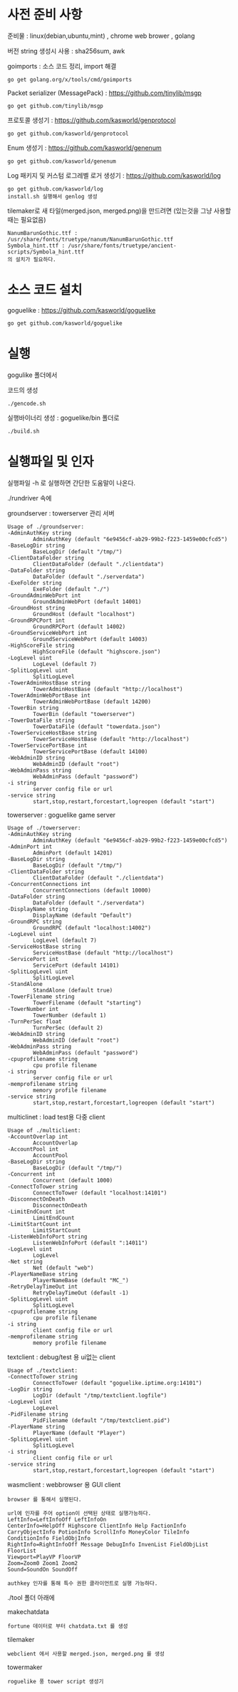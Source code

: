 # 사전 준비 사항

준비물 : linux(debian,ubuntu,mint) , chrome web brower , golang 

버전 string 생성시 사용 : sha256sum, awk

goimports : 소스 코드 정리, import 해결

    go get golang.org/x/tools/cmd/goimports

Packet serializer (MessagePack) : https://github.com/tinylib/msgp

    go get github.com/tinylib/msgp

프로토콜 생성기 : https://github.com/kasworld/genprotocol

    go get github.com/kasworld/genprotocol

Enum 생성기 : https://github.com/kasworld/genenum

    go get github.com/kasworld/genenum

Log 패키지 및 커스텀 로그레벨 로거 생성기 : https://github.com/kasworld/log

    go get github.com/kasworld/log
    install.sh 실행해서 genlog 생성 

tilemaker로 새 타일(merged.json, merged.png)을 만드려면 (있는것을 그냥 사용할때는 필요없음)

    NanumBarunGothic.ttf : /usr/share/fonts/truetype/nanum/NanumBarunGothic.ttf
    Symbola_hint.ttf : /usr/share/fonts/truetype/ancient-scripts/Symbola_hint.ttf
    의 설치가 필요하다. 


# 소스 코드 설치 

goguelike : https://github.com/kasworld/goguelike

    go get github.com/kasworld/goguelike


# 실행 

gogulike 폴더에서 

코드의 생성 

    ./gencode.sh 

실행바이너리 생성 : goguelike/bin 폴더로 

    ./build.sh

# 실행파일 및 인자 

실행파일 -h 로 실행하면 간단한 도움말이 나온다. 

./rundriver 속에 

groundserver : towerserver 관리 서버 

    Usage of ./groundserver:
    -AdminAuthKey string
            AdminAuthKey (default "6e9456cf-ab29-99b2-f223-1459e00cfcd5")
    -BaseLogDir string
            BaseLogDir (default "/tmp/")
    -ClientDataFolder string
            ClientDataFolder (default "./clientdata")
    -DataFolder string
            DataFolder (default "./serverdata")
    -ExeFolder string
            ExeFolder (default "./")
    -GroundAdminWebPort int
            GroundAdminWebPort (default 14001)
    -GroundHost string
            GroundHost (default "localhost")
    -GroundRPCPort int
            GroundRPCPort (default 14002)
    -GroundServiceWebPort int
            GroundServiceWebPort (default 14003)
    -HighScoreFile string
            HighScoreFile (default "highscore.json")
    -LogLevel uint
            LogLevel (default 7)
    -SplitLogLevel uint
            SplitLogLevel
    -TowerAdminHostBase string
            TowerAdminHostBase (default "http://localhost")
    -TowerAdminWebPortBase int
            TowerAdminWebPortBase (default 14200)
    -TowerBin string
            TowerBin (default "towerserver")
    -TowerDataFile string
            TowerDataFile (default "towerdata.json")
    -TowerServiceHostBase string
            TowerServiceHostBase (default "http://localhost")
    -TowerServicePortBase int
            TowerServicePortBase (default 14100)
    -WebAdminID string
            WebAdminID (default "root")
    -WebAdminPass string
            WebAdminPass (default "password")
    -i string
            server config file or url
    -service string
            start,stop,restart,forcestart,logreopen (default "start")


towerserver : goguelike game server 

    Usage of ./towerserver:
    -AdminAuthKey string
            AdminAuthKey (default "6e9456cf-ab29-99b2-f223-1459e00cfcd5")
    -AdminPort int
            AdminPort (default 14201)
    -BaseLogDir string
            BaseLogDir (default "/tmp/")
    -ClientDataFolder string
            ClientDataFolder (default "./clientdata")
    -ConcurrentConnections int
            ConcurrentConnections (default 10000)
    -DataFolder string
            DataFolder (default "./serverdata")
    -DisplayName string
            DisplayName (default "Default")
    -GroundRPC string
            GroundRPC (default "localhost:14002")
    -LogLevel uint
            LogLevel (default 7)
    -ServiceHostBase string
            ServiceHostBase (default "http://localhost")
    -ServicePort int
            ServicePort (default 14101)
    -SplitLogLevel uint
            SplitLogLevel
    -StandAlone
            StandAlone (default true)
    -TowerFilename string
            TowerFilename (default "starting")
    -TowerNumber int
            TowerNumber (default 1)
    -TurnPerSec float
            TurnPerSec (default 2)
    -WebAdminID string
            WebAdminID (default "root")
    -WebAdminPass string
            WebAdminPass (default "password")
    -cpuprofilename string
            cpu profile filename
    -i string
            server config file or url
    -memprofilename string
            memory profile filename
    -service string
            start,stop,restart,forcestart,logreopen (default "start")


multiclinet : load test용 다중 client 

    Usage of ./multiclient:
    -AccountOverlap int
            AccountOverlap
    -AccountPool int
            AccountPool
    -BaseLogDir string
            BaseLogDir (default "/tmp/")
    -Concurrent int
            Concurrent (default 1000)
    -ConnectToTower string
            ConnectToTower (default "localhost:14101")
    -DisconnectOnDeath
            DisconnectOnDeath
    -LimitEndCount int
            LimitEndCount
    -LimitStartCount int
            LimitStartCount
    -ListenWebInfoPort string
            ListenWebInfoPort (default ":14011")
    -LogLevel uint
            LogLevel
    -Net string
            Net (default "web")
    -PlayerNameBase string
            PlayerNameBase (default "MC_")
    -RetryDelayTimeOut int
            RetryDelayTimeOut (default -1)
    -SplitLogLevel uint
            SplitLogLevel
    -cpuprofilename string
            cpu profile filename
    -i string
            client config file or url
    -memprofilename string
            memory profile filename

  
textclient : debug/test 용 ui없는 client 

    Usage of ./textclient:
    -ConnectToTower string
            ConnectToTower (default "goguelike.iptime.org:14101")
    -LogDir string
            LogDir (default "/tmp/textclient.logfile")
    -LogLevel uint
            LogLevel
    -PidFilename string
            PidFilename (default "/tmp/textclient.pid")
    -PlayerName string
            PlayerName (default "Player")
    -SplitLogLevel uint
            SplitLogLevel
    -i string
            client config file or url
    -service string
            start,stop,restart,forcestart,logreopen (default "start")


wasmclient : webbrowser 용 GUI client 

    browser 를 통해서 실행된다. 
    
    url에 인자를 주어 option이 선택된 상태로 실행가능하다. 
    LeftInfo=LeftInfoOff LeftInfoOn
    CenterInfo=HelpOff Highscore ClientInfo Help FactionInfo CarryObjectInfo PotionInfo ScrollInfo MoneyColor TileInfo ConditionInfo FieldObjInfo
    RightInfo=RightInfoOff Message DebugInfo InvenList FieldObjList FloorList
    Viewport=PlayVP FloorVP
    Zoom=Zoom0 Zoom1 Zoom2
    Sound=SoundOn SoundOff
    
    authkey 인자를 통해 특수 권한 클라이언트로 실행 가능하다. 


./tool 폴더 아래에 

makechatdata 

    fortune 데이터로 부터 chatdata.txt 를 생성 

tilemaker

    webclient 에서 사용할 merged.json, merged.png 를 생성 

towermaker 

    roguelike 풍 tower script 생성기 
